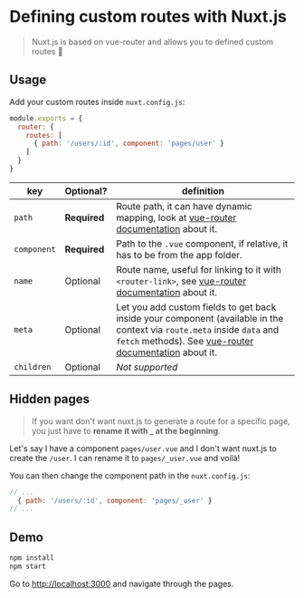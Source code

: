 # Defining custom routes with Nuxt.js

> Nuxt.js is based on vue-router and allows you to defined custom routes :rocket:

## Usage

Add your custom routes inside `nuxt.config.js`:
```js
module.exports = {
  router: {
    routes: [
      { path: '/users/:id', component: 'pages/user' }
    ]
  }
}
```

| key  | Optional? | definition |
|------|-----------|------------|
| `path` | **Required** | Route path, it can have dynamic mapping, look at [vue-router documentation](https://router.vuejs.org/en/essentials/dynamic-matching.html) about it. |
| `component` | **Required** | Path to the `.vue` component, if relative, it has to be from the app folder. |
| `name` | Optional | Route name, useful for linking to it with `<router-link>`, see [vue-router documentation](https://router.vuejs.org/en/essentials/named-routes.html) about it. |
| `meta` | Optional | Let you add custom fields to get back inside your component (available in the context via `route.meta`  inside `data` and `fetch` methods). See [vue-router documentation](https://router.vuejs.org/en/advanced/meta.html) about it. |
| `children` | Optional | *Not supported* |

## Hidden pages

>If you want don't want nuxt.js to generate a route for a specific page, you just have to **rename it with _ at the beginning**.

Let's say I have a component `pages/user.vue` and I don't want nuxt.js to create the `/user`. I can rename it to `pages/_user.vue` and voilà!

You can then change the component path in the `nuxt.config.js`:
```js
// ...
  { path: '/users/:id', component: 'pages/_user' }
// ...
```

## Demo

```bash
npm install
npm start
```

Go to [http://localhost:3000](http://localhost:3000) and navigate through the pages.
